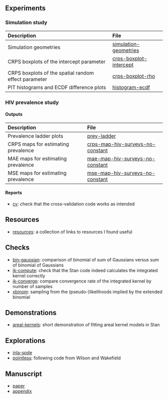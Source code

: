 ## Experiments

### Simulation study

| Description | File |
|:------------|:-----|
| Simulation geometries | [simulation-geometries](https://athowes.github.io/areal-comparison/simulation-geometries.pdf) |
| CRPS boxplots of the intercept parameter | [crps-boxplot-intercept](https://athowes.github.io/areal-comparison/crps-boxplot-intercept.pdf) |
| CRPS boxplots of the spatial random effect parameter | [crps-boxplot-rho](https://athowes.github.io/areal-comparison/crps-boxplot-rho.pdf) |
| PIT histograms and ECDF difference plots | [histogram-ecdf](https://athowes.github.io/areal-comparison/histogram-ecdf.pdf) |

### HIV prevalence study

#### Outputs

| Description | File |
|:------------|:-----|
| Prevalence ladder plots | [prev-ladder](https://athowes.github.io/areal-comparison/prev-ladder.pdf) |
| CRPS maps for estimating prevalence | [crps-map-hiv-surveys-no-constant](https://athowes.github.io/areal-comparison/crps-map-hiv-surveys-no-constant.pdf) |
| MAE maps for estimating prevalence | [mae-map-hiv-surveys-no-constant](https://athowes.github.io/areal-comparison/mae-map-hiv-surveys-no-constant.pdf) |
| MSE maps for estimating prevalence | [mse-map-hiv-surveys-no-constant](https://athowes.github.io/areal-comparison/mse-map-hiv-surveys-no-constant.pdf) |

#### Reports

* [cv](https://athowes.github.io/areal-comparison/cv.html): check that the cross-validation code works as intended

## Resources

* [resources](https://athowes.github.io/areal-comparison/resources.html): a collection of links to resources I found useful

## Checks

* [bin-gaussian](https://athowes.github.io/areal-comparison/bin-gaussian.html): comparison of binomial of sum of Gaussians versus sum of binomial of Gaussians
* [ik-compute](https://athowes.github.io/areal-comparison/ik-compute.html): check that the Stan code indeed calculates the integrated kernel correctly
* [ik-converge](https://athowes.github.io/areal-comparison/ik-converge.html): compare convergence rate of the integrated kernel by number of samples
* [xbinom](https://athowes.github.io/areal-comparison/xbinom.html): sampling from the (pseudo-)likelihoods implied by the extended binomial

## Demonstrations

* [areal-kernels](https://athowes.github.io/areal-comparison/areal-kernels.html): short demonstration of fitting areal kernel models in Stan

## Explorations

* [inla-spde](https://athowes.github.io/areal-comparison/inla-spde.html)
* [pointless](https://athowes.github.io/areal-comparison/pointless.html): following code from Wilson and Wakefield

## Manuscript

* [paper](https://athowes.github.io/areal-comparison/paper.pdf)
* [appendix](https://athowes.github.io/areal-comparison/appendix.pdf)
